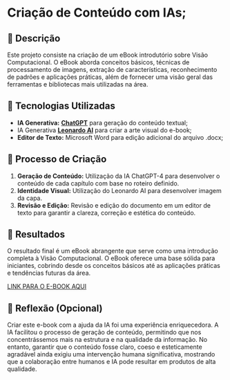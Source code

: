 # Criação de Conteúdo com IAs;

## 📒 Descrição

Este projeto consiste na criação de um eBook introdutório sobre Visão Computacional. O eBook aborda conceitos básicos, técnicas de processamento de imagens, extração de características, reconhecimento de padrões e aplicações práticas, além de fornecer uma visão geral das ferramentas e bibliotecas mais utilizadas na área.

## 🤖 Tecnologias Utilizadas

- **IA Generativa:** **[ChatGPT](https://chat.openai.com)** para geração do conteúdo textual;
- IA Generativa **[Leonardo AI](https://leonardo.ai)** para criar a arte visual do e-book;
- **Editor de Texto:** Microsoft Word para edição adicional do arquivo .docx;

## 🧐 Processo de Criação

1. **Geração de Conteúdo:** Utilização da IA ChatGPT-4 para desenvolver o conteúdo de cada capítulo com base no roteiro definido.
2. **Identidade Visual:** Utilização do Leonardo AI para desenvolver imagem da capa.
3. **Revisão e Edição:** Revisão e edição do documento em um editor de texto para garantir a clareza, correção e estética do conteúdo.

## 🚀 Resultados

O resultado final é um eBook abrangente que serve como uma introdução completa à Visão Computacional. O eBook oferece uma base sólida para iniciantes, cobrindo desde os conceitos básicos até as aplicações práticas e tendências futuras da área.

[LINK PARA O E-BOOK AQUI](ebook.pdf)

## 💭 Reflexão (Opcional)

Criar este e-book com a ajuda da IA foi uma experiência enriquecedora. A IA facilitou o processo de geração de conteúdo, permitindo que nos concentrássemos mais na estrutura e na qualidade da informação. No entanto, garantir que o conteúdo fosse claro, coeso e esteticamente agradável ainda exigiu uma intervenção humana significativa, mostrando que a colaboração entre humanos e IA pode resultar em produtos de alta qualidade.
